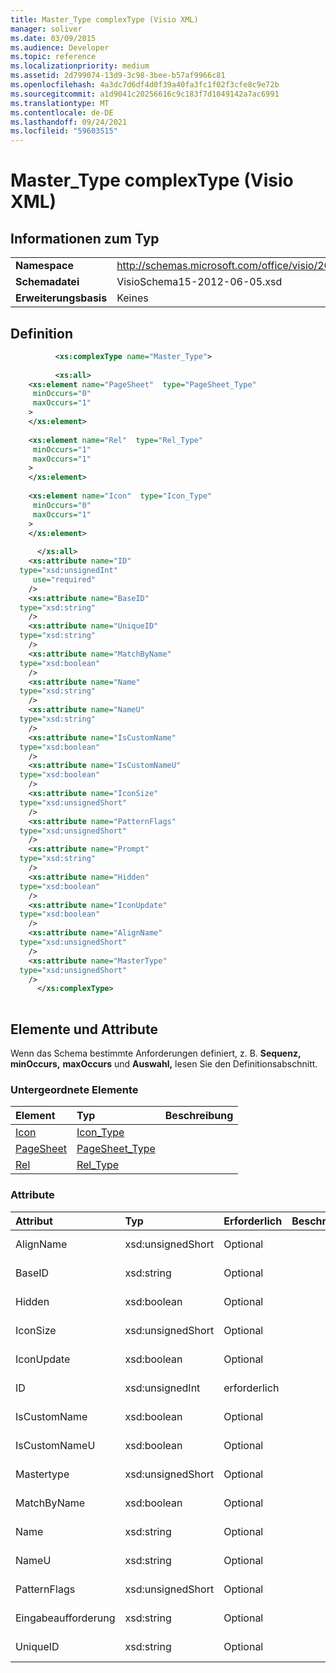 ```yaml
---
title: Master_Type complexType (Visio XML)
manager: soliver
ms.date: 03/09/2015
ms.audience: Developer
ms.topic: reference
ms.localizationpriority: medium
ms.assetid: 2d799074-13d9-3c98-3bee-b57af9966c81
ms.openlocfilehash: 4a3dc7d6df4d0f39a40fa3fc1f02f3cfe8c9e72b
ms.sourcegitcommit: a1d9041c20256616c9c183f7d1049142a7ac6991
ms.translationtype: MT
ms.contentlocale: de-DE
ms.lasthandoff: 09/24/2021
ms.locfileid: "59603515"
---
```

# <a name="master_type-complextype-visio-xml"></a>Master_Type complexType (Visio XML)

## <a name="type-information"></a>Informationen zum Typ

|||
|:-----|:-----|
|**Namespace** <br/> |http://schemas.microsoft.com/office/visio/2011/1/core  <br/> |
|**Schemadatei** <br/> |VisioSchema15-2012-06-05.xsd  <br/> |
|**Erweiterungsbasis** <br/> |Keines  <br/> |
   
## <a name="definition"></a>Definition

```XML
          <xs:complexType name="Master_Type">
          
          <xs:all>
    <xs:element name="PageSheet"  type="PageSheet_Type"
     minOccurs="0"
     maxOccurs="1"
    >
    </xs:element>
    
    <xs:element name="Rel"  type="Rel_Type"
     minOccurs="1"
     maxOccurs="1"
    >
    </xs:element>
    
    <xs:element name="Icon"  type="Icon_Type"
     minOccurs="0"
     maxOccurs="1"
    >
    </xs:element>
    
      </xs:all>
    <xs:attribute name="ID"
  type="xsd:unsignedInt"
     use="required"
    />
    <xs:attribute name="BaseID"
  type="xsd:string"
    />
    <xs:attribute name="UniqueID"
  type="xsd:string"
    />
    <xs:attribute name="MatchByName"
  type="xsd:boolean"
    />
    <xs:attribute name="Name"
  type="xsd:string"
    />
    <xs:attribute name="NameU"
  type="xsd:string"
    />
    <xs:attribute name="IsCustomName"
  type="xsd:boolean"
    />
    <xs:attribute name="IsCustomNameU"
  type="xsd:boolean"
    />
    <xs:attribute name="IconSize"
  type="xsd:unsignedShort"
    />
    <xs:attribute name="PatternFlags"
  type="xsd:unsignedShort"
    />
    <xs:attribute name="Prompt"
  type="xsd:string"
    />
    <xs:attribute name="Hidden"
  type="xsd:boolean"
    />
    <xs:attribute name="IconUpdate"
  type="xsd:boolean"
    />
    <xs:attribute name="AlignName"
  type="xsd:unsignedShort"
    />
    <xs:attribute name="MasterType"
  type="xsd:unsignedShort"
    />
      </xs:complexType>
      
```

## <a name="elements-and-attributes"></a>Elemente und Attribute

Wenn das Schema bestimmte Anforderungen definiert, z. B. **Sequenz,** **minOccurs,** **maxOccurs** und **Auswahl,** lesen Sie den Definitionsabschnitt. 
  
### <a name="child-elements"></a>Untergeordnete Elemente

|**Element**|**Typ**|**Beschreibung**|
|:-----|:-----|:-----|
|[Icon](icon-element-master_type-complextypevisio-xml.md) <br/> |[Icon_Type](icon_type-complextypevisio-xml.md) <br/> ||
|[PageSheet](pagesheet-element-master_type-complextypevisio-xml.md) <br/> |[PageSheet_Type](pagesheet_type-complextypevisio-xml.md) <br/> ||
|[Rel](rel-element-master_type-complextypevisio-xml.md) <br/> |[Rel_Type](rel_type-complextypevisio-xml.md) <br/> ||
   
### <a name="attributes"></a>Attribute

|**Attribut**|**Typ**|**Erforderlich**|**Beschreibung**|**Mögliche Werte**|
|:-----|:-----|:-----|:-----|:-----|
|AlignName  <br/> |xsd:unsignedShort  <br/> |Optional  <br/> ||Werte des Typs "xsd:unsignedShort".  <br/> |
|BaseID  <br/> |xsd:string  <br/> |Optional  <br/> ||Werte des Typs "xsd:string".  <br/> |
|Hidden  <br/> |xsd:boolean  <br/> |Optional  <br/> ||Werte des Typs "xsd:boolean".  <br/> |
|IconSize  <br/> |xsd:unsignedShort  <br/> |Optional  <br/> ||Werte des Typs "xsd:unsignedShort".  <br/> |
|IconUpdate  <br/> |xsd:boolean  <br/> |Optional  <br/> ||Werte des Typs "xsd:boolean".  <br/> |
|ID  <br/> |xsd:unsignedInt  <br/> |erforderlich  <br/> ||Werte des Typs "xsd:unsignedInt".  <br/> |
|IsCustomName  <br/> |xsd:boolean  <br/> |Optional  <br/> ||Werte des Typs "xsd:boolean".  <br/> |
|IsCustomNameU  <br/> |xsd:boolean  <br/> |Optional  <br/> ||Werte des Typs "xsd:boolean".  <br/> |
|Mastertype  <br/> |xsd:unsignedShort  <br/> |Optional  <br/> ||Werte des Typs "xsd:unsignedShort".  <br/> |
|MatchByName  <br/> |xsd:boolean  <br/> |Optional  <br/> ||Werte des Typs "xsd:boolean".  <br/> |
|Name  <br/> |xsd:string  <br/> |Optional  <br/> ||Werte des Typs "xsd:string".  <br/> |
|NameU  <br/> |xsd:string  <br/> |Optional  <br/> ||Werte des Typs "xsd:string".  <br/> |
|PatternFlags  <br/> |xsd:unsignedShort  <br/> |Optional  <br/> ||Werte des Typs "xsd:unsignedShort".  <br/> |
|Eingabeaufforderung  <br/> |xsd:string  <br/> |Optional  <br/> ||Werte des Typs "xsd:string".  <br/> |
|UniqueID  <br/> |xsd:string  <br/> |Optional  <br/> ||Werte des Typs "xsd:string".  <br/> |
   

